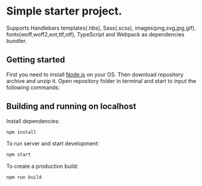 # Simple starter project.

Supports Handlebars templates(.hbs), Sass(.scss), images(png,svg,jpg,gif), fonts(woff,woff2,eot,ttf,otf), TypeScript and Webpack as dependencies bundler.

## Getting started

First you need to install [Node.js](https://nodejs.org) on your OS. Then download repository archive and unzip it. Open repository folder in terminal and start to input the following commands:

## Building and running on localhost

Install dependencies:

```sh
npm install
```

To run server and start development:

```sh
npm start
```

To create a production build:

```sh
npm run build
```
